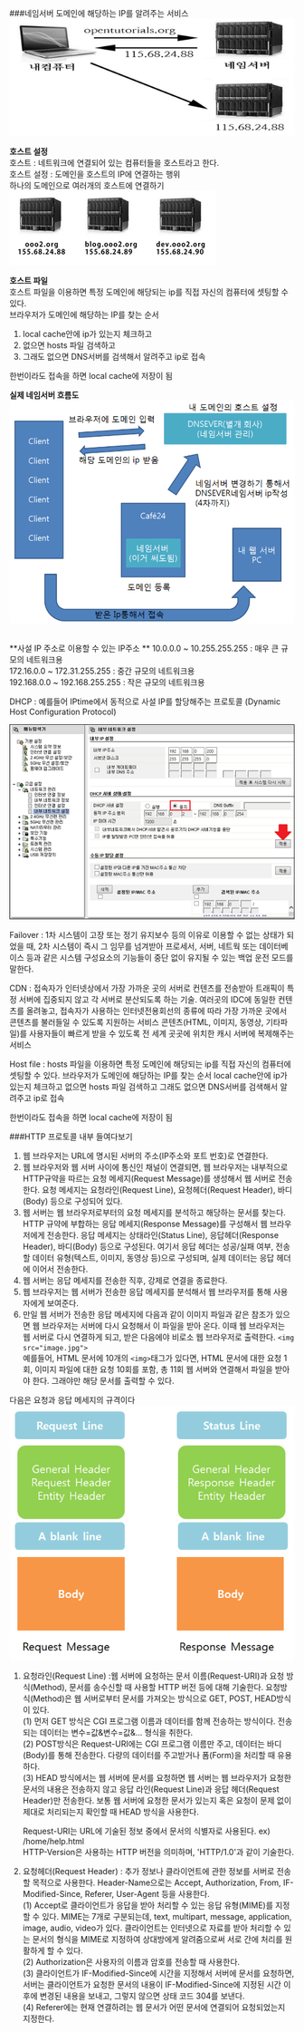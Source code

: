 ###네임서버
도메인에 해당하는 IP를 알려주는 서비스</br>
![](nameserver1.PNG)

**호스트 설정**</br>
호스트 : 네트워크에 연결되어 있는 컴퓨터들을 호스트라고 한다. </br>
호스트 설정 : 도메인을 호스트의 IP에 연결하는 행위 </br>
하나의 도메인으로 여러개의 호스트에 연결하기</br>
![](nameserver2.PNG)

**호스트 파일** </br>
호스트 파일을 이용하면 특정 도메인에 해당되는 ip를 직접 자신의 컴퓨터에 셋팅할 수 있다. </br>
브라우저가 도메인에 해당하는 IP를 찾는 순서 
1. local cache안에 ip가 있는지 체크하고 
2. 없으면 hosts 파일 검색하고
3. 그래도 없으면 DNS서버를 검색해서 알려주고 ip로 접속 

한번이라도 접속을 하면 local cache에 저장이 됨 

**실제 네임서버 흐름도**
![](nameserver3.PNG)

</br>
**사설 IP 주소로 이용할 수 있는 IP주소 **
10.0.0.0 ~ 10.255.255.255 : 매우 큰 규모의 네트워크용</br>
172.16.0.0 ~ 172.31.255.255 : 중간 규모의 네트워크용 </br>
192.168.0.0 ~ 192.168.255.255 : 작은 규모의 네트워크용 </br>


DHCP : 예를들어 IPtime에서 동적으로 사설 IP를 할당해주는 프로토콜 (Dynamic Host Configuration Protocol)

![](dhcp.png)

Failover : 1차 시스템이 고장 또는 정기 유지보수 등의 이유로 이용할 수 없는 상태가 되었을 때, 2차 시스템이 즉시 그 임무를 넘겨받아 프로세서, 서버, 네트웍 또는 데이터베이스 등과 같은 시스템 구성요소의 기능들이 중단 없이 유지될 수 있는 백업 운전 모드를 말한다.

CDN : 접속자가 인터넷상에서 가장 가까운 곳의 서버로 컨텐츠를 전송받아 트래픽이 특정 서버에 집중되지 않고 각 서버로 분산되도록 하는 기술. 
여러곳의 IDC에 동일한 컨텐츠를 올려놓고, 접속자가 사용하는 인터넷전용회선의 종류에 따라 가장 가까운 곳에서 콘텐츠를 불러들일 수 있도록 지원하는 서비스 
콘텐츠(HTML, 이미지, 동영상, 기타파일)를 사용자들이 빠르게 받을 수 있도록 전 세계 곳곳에 위치한 캐시 서버에 복제해주는 서비스 

Host file : hosts 파일을 이용하면 특정 도메인에 해당되는 ip를 직접 자신의 컴퓨터에 셋팅할 수 있다. 
브라우저가 도메인에 해당하는 IP를 찾는 순서 
local cache안에 ip가 있는지 체크하고 
없으면 hosts 파일 검색하고
그래도 없으면 DNS서버를 검색해서 알려주고 ip로 접속 
 
한번이라도 접속을 하면 local cache에 저장이 됨 

###HTTP 프로토콜 내부 들여다보기 

1. 웹 브라우저는 URL에 명시된 서버의 주소(IP주소와 포트 번호)로 연결한다. 
2. 웹 브라우저와 웹 서버 사이에 통신인 채널이 연결되면, 웹 브라우저는 내부적으로 HTTP규약을 따르는 요청 메세지(Request Message)를 생성해서 웹 서버로 전송한다. 요청 메세지는 요청라인(Request Line), 요청헤더(Request Header), 바디(Body) 등으로 구성되어 있다. 
3. 웹 서버는 웹 브라우저로부터의 요청 메세지를 분석하고 해당하는 문서를 찾는다. HTTP 규약에 부합하는 응답 메세지(Response Message)를 구성해서 웹 브라우저에게 전송한다. 응답 메세지는 상태라인(Status Line), 응답헤더(Response Header), 바디(Body) 등으로 구성된다. 여기서 응답 헤더는 성공/실패 여부, 전송할 데이터 유형(텍스트, 이미지, 동영상 등)으로 구성되며, 실제 데이터는 응답 헤더에 이어서 전송한다. 
4. 웹 서버는 응답 메세지를 전송한 직후, 강제로 연결을 종료한다. 
5. 웹 브라우저는 웹 서버가 전송한 응답 메세지를 분석해서 웹 브라우저를 통해 사용자에게 보여준다.
6. 만일 웹 서버가 전송한 응답 메세지에 다음과 같이 이미지 파일과 같은 참조가 있으면 웹 브라우저는 서버에 다시 요청해서 이 파일을 받아 온다. 이때 웹 브라우저는 웹 서버로 다시 연결하게 되고, 받은 다음에야 비로소 웹 브라우저로 출력한다. ```<img src="image.jpg">``` 
</br>예를들어, HTML 문서에 10개의 ``` <img> ```태그가 있다면, HTML 문서에 대한 요청 1회, 이미지 파일에 대한 요청 10회를 포함, 총 11회 웹 서버와 연결해서 파일을 받아야 한다. 그래야만 해당 문서를 출력할 수 있다. 

다음은 요청과 응답 메세지의 규격이다</br>
![](dddd.PNG)

1. 요청라인(Request Line) :웹 서버에 요청하는 문서 이름(Request-URI)과 요청 방식(Method), 문서를 송수신할 때 사용할 HTTP 버전 등에 대해 기술한다. 요청방식(Method)은 웹 서버로부터 문서를 가져오는 방식으로 GET, POST, HEAD방식이 있다. </br>
(1) 먼저 GET 방식은 CGI 프로그램 이름과 데이터를 함께 전송하는 방식이다. 전송되는 데이터는 변수=값&변수=값&... 형식을 취한다. </br>
(2) POST방식은 Request-URI에는 CGI 프로그램 이름만 주고, 데이터는 바디(Body)를 통해 전송한다. 다량의 데이터를 주고받거나 폼(Form)을 처리할 때 유용하다. </br>
(3) HEAD 방식에서는 웹 서버에 문서를 요청하면 웹 서버는 웹 브라우저가 요청한 문서의 내용은 전송하지 않고 응답 라인(Request Line)과 응답 헤더(Request Header)만 전송한다. 보통 웹 서버에 요청한 문서가 있는지 혹은 요청이 문제 없이 제대로 처리되는지 확인할 때 HEAD 방식을 사용한다.

    Request-URI는 URL에 기술된 정보 중에서 문서의 식별자로 사용된다. ex) /home/help.html</br>
    HTTP-Version은 사용하는 HTTP 버전을 의미하며, 'HTTP/1.0'과 같이 기술한다. 
    
2. 요청헤더(Request Header) : 추가 정보나 클라이언트에 관한 정보를 서버로 전송할 목적으로 사용한다. Header-Name으로는 Accept, Authorization, From, IF-Modified-Since, Referer, User-Agent 등을 사용한다.</br>(1) Accept로 클라이언트가 응답을 받아 처리할 수 있는 응답 유형(MIME)를 지정할 수 있다. MIME는 7개로 구분되는데, text, multipart, message, application, image, audio, video가 있다. 클라이언트는 인터넷으로 자료를 받아 처리할 수 있는 문서의 형식을 MIME로 지정하여 상대방에게 알려줌으로써 서로 간에 처리를 원활하게 할 수 있다.</br>(2) Authorization은 사용자의 이름과 암호를 전송할 때 사용한다. </br>(3) 클라이언트가 IF-Modified-Since에 시간을 지정해서 서버에 문서를 요청하면, 서버는 클라이언트가 요청한 문서의 내용이 IF-Modified-Since에 지정된 시간 이후에 변경된 내용을 보내고, 그렇지 않으면 상태 코드 304를 보낸다.</br>(4) Referer에는 현재 연결하려는 웹 문서가 어떤 문서에 연결되어 요청되었는지 지정한다. 

